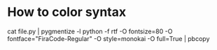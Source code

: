 # How to color syntax

cat file.py | pygmentize -l python -f rtf  -O fontsize=80 -O fontface="FiraCode-Regular" -O style=monokai -O full=True | pbcopy
